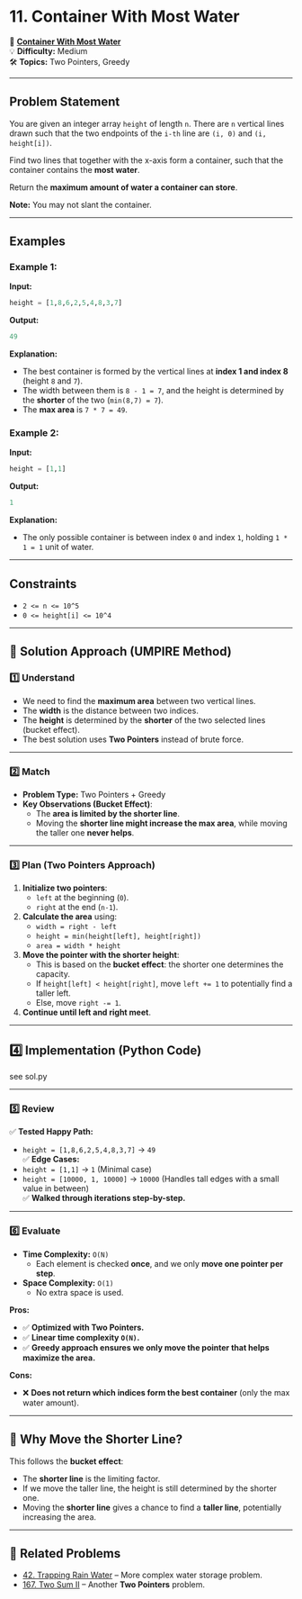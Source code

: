 # 11. Container With Most Water

🔗 **[Container With Most Water](https://leetcode.com/problems/container-with-most-water/)**  
💡 **Difficulty:** Medium  
🛠 **Topics:** Two Pointers, Greedy  

---

## Problem Statement

You are given an integer array `height` of length `n`. There are `n` vertical lines drawn such that the two endpoints of the `i-th` line are `(i, 0)` and `(i, height[i])`.  

Find two lines that together with the x-axis form a container, such that the container contains the **most water**.  

Return the **maximum amount of water a container can store**.

**Note:** You may not slant the container.

---

## Examples

### Example 1:
**Input:**  
```python
height = [1,8,6,2,5,4,8,3,7]
```
**Output:**  
```python
49
```
**Explanation:**  
- The best container is formed by the vertical lines at **index 1 and index 8** (height `8` and `7`).
- The width between them is `8 - 1 = 7`, and the height is determined by the **shorter** of the two (`min(8,7) = 7`).
- The **max area** is `7 * 7 = 49`.

### Example 2:
**Input:**  
```python
height = [1,1]
```
**Output:**  
```python
1
```
**Explanation:**  
- The only possible container is between index `0` and index `1`, holding `1 * 1 = 1` unit of water.

---

## Constraints
- `2 <= n <= 10^5`
- `0 <= height[i] <= 10^4`

---

## 🚀 Solution Approach (UMPIRE Method)

### 1️⃣ Understand
- We need to find the **maximum area** between two vertical lines.
- The **width** is the distance between two indices.
- The **height** is determined by the **shorter** of the two selected lines (bucket effect).
- The best solution uses **Two Pointers** instead of brute force.

---

### 2️⃣ Match
- **Problem Type:** Two Pointers + Greedy
- **Key Observations (Bucket Effect)**:
  - The **area is limited by the shorter line**.
  - Moving the **shorter line might increase the max area**, while moving the taller one **never helps**.

---

### 3️⃣ Plan (Two Pointers Approach)
1. **Initialize two pointers**:
   - `left` at the beginning (`0`).
   - `right` at the end (`n-1`).
2. **Calculate the area** using:
   - `width = right - left`
   - `height = min(height[left], height[right])`
   - `area = width * height`
3. **Move the pointer with the shorter height**:
   - This is based on the **bucket effect**: the shorter one determines the capacity.
   - If `height[left] < height[right]`, move `left += 1` to potentially find a taller left.
   - Else, move `right -= 1`.
4. **Continue until left and right meet**.

---

## 4️⃣ Implementation (Python Code)
see sol.py

---

### 5️⃣ Review
✅ **Tested Happy Path:**  
- `height = [1,8,6,2,5,4,8,3,7]` → `49`  
✅ **Edge Cases:**  
- `height = [1,1]` → `1` (Minimal case)  
- `height = [10000, 1, 10000]` → `10000` (Handles tall edges with a small value in between)  
✅ **Walked through iterations step-by-step.**

---

### 6️⃣ Evaluate
- **Time Complexity:** `O(N)`  
  - Each element is checked **once**, and we only **move one pointer per step**.
- **Space Complexity:** `O(1)`  
  - No extra space is used.

**Pros:**
- ✅ **Optimized with Two Pointers.**
- ✅ **Linear time complexity `O(N)`.**
- ✅ **Greedy approach ensures we only move the pointer that helps maximize the area.**

**Cons:**
- ❌ **Does not return which indices form the best container** (only the max water amount).

---

## 📝 Why Move the **Shorter Line**?
This follows the **bucket effect**:
- The **shorter line** is the limiting factor.
- If we move the taller line, the height is still determined by the shorter one.
- Moving the **shorter line** gives a chance to find a **taller line**, potentially increasing the area.

---

## 📝 Related Problems
- [42. Trapping Rain Water](https://leetcode.com/problems/trapping-rain-water/) – More complex water storage problem.
- [167. Two Sum II](https://leetcode.com/problems/two-sum-ii-input-array-is-sorted/) – Another **Two Pointers** problem.
